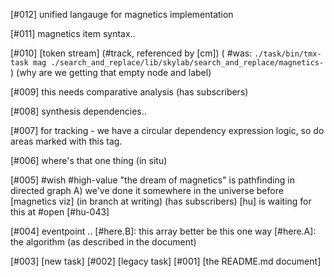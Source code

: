 [#012]       unified langauge for magnetics implementation

[#011]       magnetics item syntax..

[#010]       [token stream]  (#track, referenced by [cm])
             ( #was: `./task/bin/tmx-task mag ./search_and_replace/lib/skylab/search_and_replace/magnetics-` )
             (why are we getting that empty node and label)

[#009]       this needs comparative analysis (has subscribers)

[#008]       synthesis dependencies..

[#007]       for tracking - we have a circular dependency expression
             logic, so do areas marked with this tag.

[#006]       where's that one thing (in situ)

[#005] #wish #high-value
             "the dream of magnetics" is pathfinding in directed graph
             A) we've done it somewhere in the universe before
             [magnetics viz]  (in branch at writing) (has subscribers)
             [hu] is waiting for this at #open [#hu-043]

[#004]       eventpoint ..
              [#here.B]: this array better be this one way
              [#here.A]: the algorithm (as described in the document)

[#003]       [new task]
[#002]       [legacy task]
[#001]       [the README.md document]
